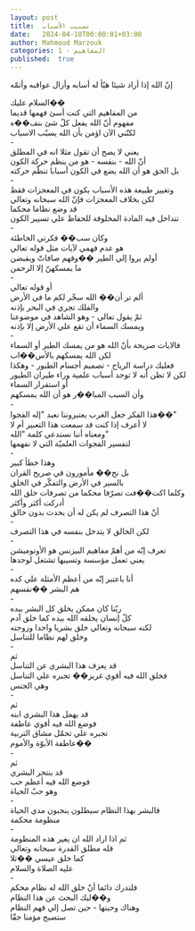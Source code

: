 ```yaml
---
layout: post
title:  تسبيب الأسباب
date:   2024-04-10T00:00:01+03:00
author: Mahmoud Marzouk
categories: 1 - المفاهيم
published:  true
---
```

إنّ الله إذا أراد شيئا هيّأ له أسابه وأزال عواقبه وأتمّه

السلام عليك��\
من المفاهيم التي كنت أسئ فهمها قديما\
مفهوم أنّ الله يفعل كلّ شئ بنف��ه\
لكنّني الآن اؤمن بأن الله يسبّب الاسباب\
-\
يعني لا يصح أن تقول مثلا انه في المطلق\
أنّ الله - بنفسه - هو من ينظم حركة الكون\
بل الحق هو أن الله يضع في الكون أسبابا تنظّم حركته\
-\
وتغيير طبيعة هذه الأسباب يكون في المعجزات فقط\
لكن بخلاف المعجزات فإنّ الله سبحانه وتعالي\
قد وضع نظاما محكما\
تتداخل فيه المادة المخلوقة للحفاظ علي تسيير الكون\
-\
وكان سب�� فكرتي الخاطئة\
هو عدم فهمي لآيات مثل قوله تعالي\
أولم يروا إلي الطير ��وقهم صافاتّ ويقبضن\
ما يمسكهنّ إلا الرحمن\
-\
أو قوله تعالي\
ألم تر أن�� الله سخّر لكم ما في الأرض\
والفلك تجري في البحر بإذنه\
ثمّ يقول تعالي - وهو الشاهد في موضوعنا\
ويمسك السماء أن تقع علي الأرض إلا بإذنه\
-\
فالايات صريحة بأنّ الله هو من يمسك الطير أو السماء\
لكن الله يمسكهم بالأس��اب\
فعليك دراسة الرياح - تصميم أجسام الطيور - وهكذا\
لكن لا تظن أنه لا توجد أسباب علمية وراء طيران الطيور\
أو استقرار السماء\
وأن السبب المبا��ر هو أن الله يمسكهم\
-\
هذا الفكر جعل الغرب يعتبروننا نعبد \"إله الفجوا��\"\
لا أعرف إذا كنت قد سمعت هذا التعبير أم لا\
ومعناه أننا نستدعي كلمة \"الله\"\
لتفسير الفجوات العلميّة التي لا نفهمها\
-\
وهذا خطأ كبير\
بل نح�� مأمورون في صريح القران\
بالسير في الأرض والتفكّر في الخلق\
وكلما اكت��فت تصرّفا محكما من تصرفات خلق الله\
أدركت أكثر وأكثر\
أنّ هذا التصرف لم يكن له أن يحدث بدون خالق\
-\
لكن الخالق لا يتدخل بنفسه في هذا التصرف\
-\
تعرف إنّه من أهمّ مفاهيم البيزنس هو الأوتوميشن\
يعني تعمل مؤسسة وتسيبها تشتغل لوحدها\
-\
أنا باعتبر إنّه من أعظم الأمثلة علي كده\
هم البشر ��نفسهم\
-\
ربّنا كان ممكن يخلق كل البشر بيده\
كلّ إنسان يخلقه الله بيده كما خلق آدم\
لكنه سبحانه وتعالي خلق بشريا واحدا وزوجته\
وخلق لهم نظاما للتناسل\
-\
ثم\
قد يعزف هذا البشري عن التناسل\
فخلق الله فيه أقوي غريز�� تجبره علي التناسل\
وهي الجنس\
-\
ثم\
قد يهمل هذا البشري ابنه\
فوضع الله فيه أقوي عاطفة\
تجبره علي تحمّل مشاق التربية\
عاطفة الأبوّة والأموم��\
-\
ثم\
قد ينتحر البشري\
فوضع الله فيه أعظم حب\
وهو حبّ الحياة\
-\
فالبشر بهذا النظام سيظلون ينجبون مدي الحياة\
منظومة محكمة\
-\
ثم اذا اراد الله ان يغير هذه المنظومة\
فله مطلق القدرة سبحانه وتعالي\
كما خلق عيسي ��ثلا\
عليه الصلاة والسلام\
-\
فلتدرك دائما أنّ خلق الله له نظام محكم\
و��ليك البحث عن هذا النظام\
وهناك وحينها - حين تصل إلي فهم النظام\
ستصبح مؤمنا حقّا
